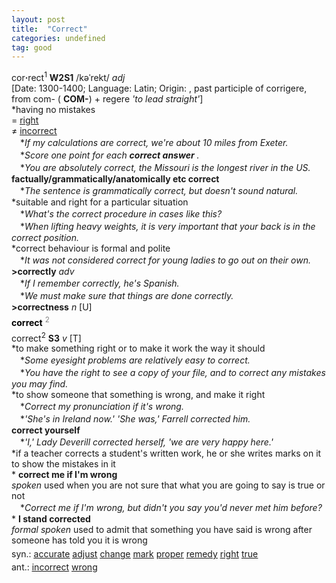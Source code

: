 ```yaml
---
layout: post
title:  "Correct"
categories: undefined
tag: good
---
```

<DIV style="MARGIN: 0px 0px 5px">cor<B>·</B>rect<SUP>1</SUP> <B>W2S1</B> /kəˈrekt/ <I>adj</I> <BR>[Date: 1300-1400; Language: Latin; Origin: , past participle of corrigere, from com- ( <B>COM-</B>) + regere <I>'to lead straight'</I>]<BR>*having no mistakes<BR>= <A href="{{ site.baseurl }}/right"><U>right</U></A><BR>≠ <A href="{{ site.baseurl }}/incorrect"><U>incorrect</U></A><BR>　*<I>If my calculations are correct, we're about 10 miles from Exeter.</I><BR>　*<I>Score one point for each <B>correct answer</B> .</I><BR>　*<I>You are absolutely correct, the Missouri is the longest river in the US.</I><BR><B>factually/grammatically/anatomically etc correct</B><BR>　*<I>The sentence is grammatically correct, but doesn't sound natural.</I><BR>*suitable and right for a particular situation<BR>　*<I>What's the correct procedure in cases like this?</I><BR>　*<I>When lifting heavy weights, it is very important that your back is in the correct position.</I><BR>*correct behaviour is formal and polite<BR>　*<I>It was not considered correct for young ladies to go out on their own.</I><BR><B>&gt;correctly</B> <I>adv</I><BR>　*<I>If I remember correctly, he's Spanish.</I><BR>　*<I>We must make sure that things are done correctly.</I><BR><B>&gt;correctness</B> <I>n</I> [U]</DIV>
<DIV style="COLOR: #808080; MARGIN: 0px 0px 5px; LINE-HEIGHT: normal"><SPAN style="FONT-SIZE: 10.5pt; COLOR: #000000; LINE-HEIGHT: normal"><B>correct</B></SPAN> <SUP style="FONT-SIZE: 83%; LINE-HEIGHT: normal">2</SUP> </DIV>
<DIV style="MARGIN: 0px 0px 5px">correct<SUP>2</SUP> <B>S3</B> <I>v</I> [T] <BR>*to make something right or to make it work the way it should<BR>　*<I>Some eyesight problems are relatively easy to correct.</I><BR>　*<I>You have the right to see a copy of your file, and to correct any mistakes you may find.</I><BR>*to show someone that something is wrong, and make it right<BR>　*<I>Correct my pronunciation if it's wrong.</I><BR>　*<I>'She's in Ireland now.' 'She was,' Farrell corrected him.</I><BR><B>correct yourself</B><BR>　*<I>'I,' Lady Deverill corrected herself, 'we are very happy here.'</I><BR>*if a teacher corrects a student's written work, he or she writes marks on it to show the mistakes in it<BR>* <B>correct me if I'm wrong</B><BR><I>spoken</I> used when you are not sure that what you are going to say is true or not<BR>　*<I>Correct me if I'm wrong, but didn't you say you'd never met him before?</I><BR>* <B>I stand corrected</B><BR><I>formal spoken</I> used to admit that something you have said is wrong after someone has told you it is wrong</DIV>
<DIV style="MARGIN: 0px 0px 5px">
<DIV style="MARGIN: 4px 0px">syn.: <A href="{{ site.baseurl }}/accurate"><U>accurate</U></A> <A href="{{ site.baseurl }}/adjust"><U>adjust</U></A> <A href="{{ site.baseurl }}/change"><U>change</U></A> <A href="{{ site.baseurl }}/mark"><U>mark</U></A> <A href="{{ site.baseurl }}/proper"><U>proper</U></A> <A href="{{ site.baseurl }}/remedy"><U>remedy</U></A> <A href="{{ site.baseurl }}/right"><U>right</U></A> <A href="{{ site.baseurl }}/true"><U>true</U></A></DIV>
<DIV style="MARGIN: 4px 0px">ant.: <A href="{{ site.baseurl }}/incorrect"><U>incorrect</U></A> <A href="{{ site.baseurl }}/wrong"><U>wrong</U></A></DIV></DIV>
